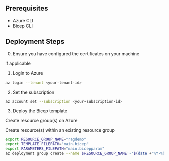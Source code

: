 ## Prerequisites

- Azure CLI
- Bicep CLI

## Deployment Steps

0. Ensure you have configured the certificates on your machine

if applicable

1. Login to Azure

```sh
az login --tenant <your-tenant-id>
```

2. Set the subscription

```sh
az account set --subscription <your-subscription-id>
```

3. Deploy the Bicep template

Create resource group(s) on Azure

Create resource(s) within an existing resource group
```sh
export RESOURCE_GROUP_NAME="ragdemo"
export TEMPLATE_FILEPATH="main.bicep"
export PARAMETERS_FILEPATH="main.bicepparam"
az deployment group create --name $RESOURCE_GROUP_NAME'-'$(date +"%Y-%b-%d") --resource-group $RESOURCE_GROUP_NAME --template-file $TEMPLATE_FILEPATH --parameters $PARAMETERS_FILEPATH 
```